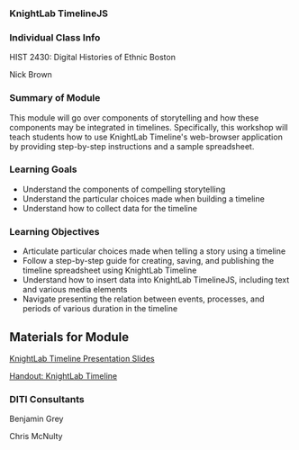 ### KnightLab TimelineJS

### Individual Class Info

HIST 2430: Digital Histories of Ethnic Boston

Nick Brown


### Summary of Module

This module will go over components of storytelling and how these components may be integrated in timelines. Specifically, this workshop will teach students how to use KnightLab Timeline's web-browser application by providing step-by-step instructions and a sample spreadsheet.

### Learning Goals

- Understand the components of compelling storytelling
- Understand the particular choices made when building a timeline
- Understand how to collect data for the timeline

### Learning Objectives

- Articulate particular choices made when telling a story using a timeline
- Follow a step-by-step guide for creating, saving, and publishing the timeline spreadsheet using KnightLab Timeline
- Understand how to insert data into KnightLab TimelineJS, including text and various media elements
- Navigate presenting the relation between events, processes, and periods of various duration in the timeline

<h2>Materials for Module</h2>

[KnightLab Timeline Presentation Slides]()

[Handout: KnightLab Timeline](https://github.com/NULabNortheastern/digitalassignmentshowcase/blob/master/handouts/data-visualization/Handout-Timeline.pdf)

<h3>DITI Consultants</h3>

Benjamin Grey

Chris McNulty
